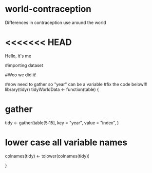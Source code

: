 # world-contraception
Differences in contraception use around the world

<<<<<<< HEAD
=======
Hello, it's me

#importing dataset

#Woo we did it!

#now need to gather so "year" can be a variable
#fix the code below!!!
library(tidyr)
tidyWorldData <- function(table) {
  # gather
  tidy <- gather(table[5:15], key = "year", value = "index", )
  
  # lower case all variable names
  colnames(tidy) <- tolower(colnames(tidy))
  
}


